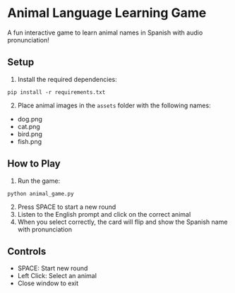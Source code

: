 # Animal Language Learning Game

A fun interactive game to learn animal names in Spanish with audio pronunciation!

## Setup
1. Install the required dependencies:
```
pip install -r requirements.txt
```

2. Place animal images in the `assets` folder with the following names:
- dog.png
- cat.png
- bird.png
- fish.png

## How to Play
1. Run the game:
```
python animal_game.py
```

2. Press SPACE to start a new round
3. Listen to the English prompt and click on the correct animal
4. When you select correctly, the card will flip and show the Spanish name with pronunciation

## Controls
- SPACE: Start new round
- Left Click: Select an animal
- Close window to exit

